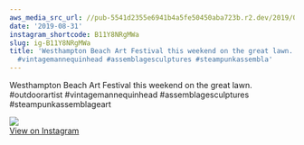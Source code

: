```yaml
---
aws_media_src_url: //pub-5541d2355e6941b4a5fe50450aba723b.r2.dev/2019/08/2019-08-31_15-57-49_UTC.jpg
date: '2019-08-31'
instagram_shortcode: B11Y8NRgMWa
slug: ig-B11Y8NRgMWa
title: 'Westhampton Beach Art Festival this weekend on the great lawn. #outdoorartist
  #vintagemannequinhead #assemblagesculptures #steampunkassembla'
---
```


Westhampton Beach Art Festival this weekend on the great lawn. #outdoorartist #vintagemannequinhead #assemblagesculptures #steampunkassemblageart 

![](//pub-5541d2355e6941b4a5fe50450aba723b.r2.dev/2019/08/2019-08-31_15-57-49_UTC.jpg)   
[View on Instagram](https://www.instagram.com/p/B11Y8NRgMWa/)